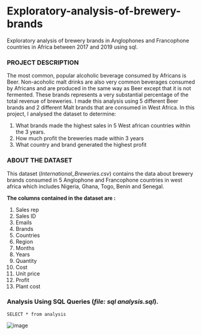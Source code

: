 # Exploratory-analysis-of-brewery-brands
Exploratory analysis of brewery brands in Anglophones and Francophone countries in Africa between 2017 and 2019 using sql.

### PROJECT DESCRIPTION

The most common, popular alcoholic beverage consumed by Africans is Beer. Non-acoholic malt drinks are also very common beverages consumed by Africans and are produced in the same way as Beer except that it is not fermented. These brands represents a very substantial percentage of the total revenue of breweries. I made this analysis using 5 different Beer brands and 2 different Malt brands that are consumed in West Africa. 
In this project, I analysed the dataset to determine: 
1. What brands made the highest sales in 5 West african countries within the 3 years.
2. How much profit the breweries made within 3 years
3. What country and brand generated the highest profit




### ABOUT THE DATASET
This dataset (*International_Breweries.csv*) contains the data about brewery brands consumed in 5 Anglophone and Francophone countries in west africa which includes Nigeria, Ghana, Togo, Benin and Senegal.

**The columns contained in the dataset are :**
1. Sales rep
2. Sales ID
3. Emails
4. Brands
5. Countries
6. Region
7. Months
8. Years
9. Quantity
10. Cost
11. Unit price
12. Profit
13. Plant cost

### Analysis Using SQL Queries (*file: sql analysis.sql*).


```
SELECT * from analysis

```


![image](https://nairametrics.com/wp-content/uploads/2022/05/International-Breweries.png)
